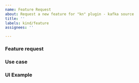 ```yaml
---
name: Feature Request
about: Request a new feature for "kn" plugin - kafka source
title: ''
labels: kind/feature
assignees: ''

---
```

<!-- If you need to report a security issue with Knative, send an email to knative-security@googlegroups.com. -->

### Feature request

<!-- Please describe the feature request and why you would like to have it -->

### Use case

<!-- Please add a concrete use case to demonstrate how such a feature would add value for the user. If you don't have a use case for your feature, please remove this section (however providing a good use case increases the likelihood to be picked up) -->

### UI Example

<!-- If this is about a new command or command line options, please let us know how you would add it to the "kn" UI (in the code block below). If this is not applicable for your feature, delete this section. -->

```

```

<!--
Optional Classifications, remove the '> ' to select:
> /kind good-first-issue
> /kind proposal
> /kind doc
> /kind cleanup
-->
